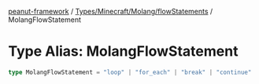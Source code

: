 [peanut-framework](../../../../../modules.md) / [Types/Minecraft/Molang/flowStatements](../index.md) / MolangFlowStatement

# Type Alias: MolangFlowStatement

```ts
type MolangFlowStatement = "loop" | "for_each" | "break" | "continue" | "return";
```
